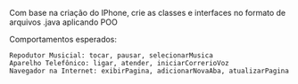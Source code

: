 Com base na criação do IPhone, crie as classes e interfaces no formato de arquivos .java aplicando POO

Comportamentos esperados:

    Repodutor Musicial: tocar, pausar, selecionarMusica
    Aparelho Telefônico: ligar, atender, iniciarCorrerioVoz
    Navegador na Internet: exibirPagina, adicionarNovaAba, atualizarPagina
